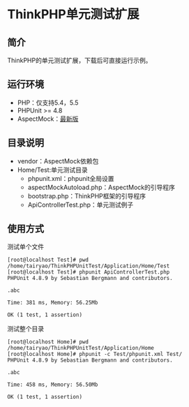 # ThinkPHP单元测试扩展

## 简介
ThinkPHP的单元测试扩展，下载后可直接运行示例。

## 运行环境
* PHP：仅支持5.4，5.5
* PHPUnit >= 4.8
* AspectMock：[最新版](https://github.com/Codeception/AspectMock)

## 目录说明
* vendor：AspectMock依赖包
* Home/Test:单元测试目录
	* phpunit.xml：phpunit全局设置
	* aspectMockAutoload.php：AspectMock的引导程序
	* bootstrap.php：ThinkPHP框架的引导程序
	* ApiControllerTest.php：单元测试例子

## 使用方式
测试单个文件
```
[root@localhost Test]# pwd
/home/tairyao/ThinkPHPUnitTest/Application/Home/Test
[root@localhost Test]# phpunit ApiControllerTest.php
PHPUnit 4.8.9 by Sebastian Bergmann and contributors.

.abc

Time: 381 ms, Memory: 56.25Mb

OK (1 test, 1 assertion)
```

测试整个目录
```
[root@localhost Home]# pwd
/home/tairyao/ThinkPHPUnitTest/Application/Home
[root@localhost Home]# phpunit -c Test/phpunit.xml Test/
PHPUnit 4.8.9 by Sebastian Bergmann and contributors.

.abc

Time: 458 ms, Memory: 56.50Mb

OK (1 test, 1 assertion)
```
